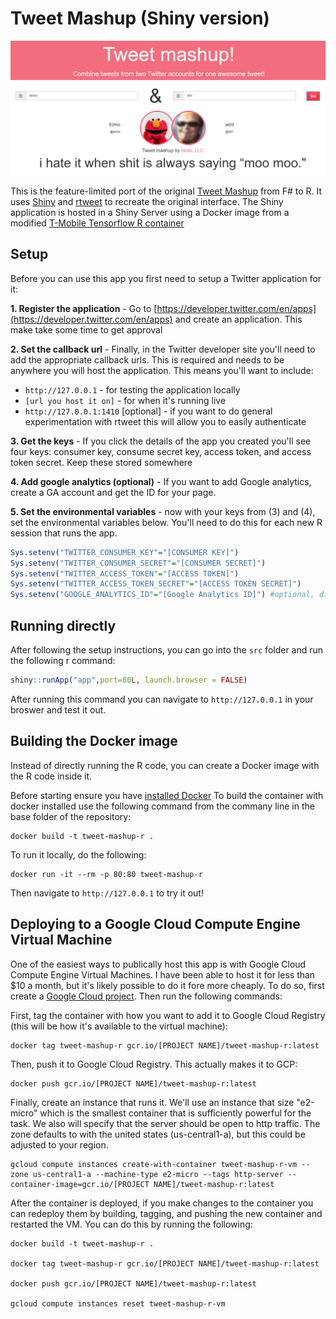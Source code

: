 # Tweet Mashup (Shiny version)

![Elmo and Dril mashup](misc/tweet-mashup-example-01.png)

This is the feature-limited port of the original [Tweet Mashup](https://github.com/jnolis/TweetMashup) from F# to R. It uses [Shiny](https://shiny.rstudio.com/) and [rtweet](https://github.com/ropensci/rtweet) to recreate the original interface. The Shiny application is hosted in a Shiny Server using a Docker image from a modified [T-Mobile Tensorflow R container](https://github.com/tmobile/r-tensorflow-api)

## Setup

Before you can use this app you first need to setup a Twitter application for it:

__1. Register the application__ - Go to [https://developer.twitter.com/en/apps](https://developer.twitter.com/en/apps) and create an application. This make take some time to get approval

__2. Set the callback url__ - Finally, in the Twitter developer site you'll need to add the appropriate callback urls. This is required and needs to be anywhere you will host the application. This means you'll want to include:

* `http://127.0.0.1` - for testing the application locally
* `[url you host it on]` - for when it's running live
* `http://127.0.0.1:1410` [optional] - if you want to do general experimentation with rtweet this will allow you to easily authenticate

__3. Get the keys__ - If you click the details of the app you created you'll see four keys: consumer key, consume secret key, access token, and access token secret. Keep these stored somewhere

__4. Add google analytics (optional)__ - If you want to add Google analytics, create a GA account and get the ID for your page.

__5. Set the environmental variables__ - now with your keys from (3) and (4), set the environmental variables below. You'll need to do this for each new R session that runs the app.

```r
Sys.setenv("TWITTER_CONSUMER_KEY"="[CONSUMER KEY]")
Sys.setenv("TWITTER_CONSUMER_SECRET"="[CONSUMER SECRET]")
Sys.setenv("TWITTER_ACCESS_TOKEN"="[ACCESS TOKEN]")
Sys.setenv("TWITTER_ACCESS_TOKEN_SECRET"="[ACCESS TOKEN SECRET]")
Sys.setenv("GOOGLE_ANALYTICS_ID"="[Google Analytics ID]") #optional, disregard if you don't have a google analytics ID
```

## Running directly

After following the setup instructions, you can go into the `src` folder and run the following r command:

```r
shiny::runApp("app",port=80L, launch.browser = FALSE)
```

After running this command you can navigate to `http://127.0.0.1` in your broswer and test it out.

## Building the Docker image

Instead of directly running the R code, you can create a Docker image with the R code inside it.

Before starting ensure you have [installed Docker](https://docs.docker.com/v17.09/engine/installation/)
To build the container with docker installed use the following command from the commany line in the base folder of the repository:

```
docker build -t tweet-mashup-r .
```

To run it locally, do the following:

```
docker run -it --rm -p 80:80 tweet-mashup-r
```

Then navigate to `http://127.0.0.1` to try it out! 

## Deploying to a Google Cloud Compute Engine Virtual Machine

One of the easiest ways to publically host this app is with Google Cloud Compute Engine Virtual Machines. I have been able to host it for less than $10 a month, but it's likely possible to do it fore more cheaply. To do so, first create a [Google Cloud project](https://cloud.google.com/resource-manager/docs/creating-managing-projects). Then run the following commands:

First, tag the container with how you want to add it to Google Cloud Registry (this will be how it's available to the virtual machine):

```
docker tag tweet-mashup-r gcr.io/[PROJECT NAME]/tweet-mashup-r:latest
```

Then, push it to Google Cloud Registry. This actually makes it to GCP:

```
docker push gcr.io/[PROJECT NAME]/tweet-mashup-r:latest
```

Finally, create an instance that runs it. We'll use an instance that size "e2-micro" which is the smallest container that is sufficiently powerful for the task. We also will specify that the server should be open to http traffic. The zone defaults to with the united states (us-central1-a), but this could be adjusted to your region.

```
gcloud compute instances create-with-container tweet-mashup-r-vm --zone us-central1-a --machine-type e2-micro --tags http-server --container-image=gcr.io/[PROJECT NAME]/tweet-mashup-r:latest
```

After the container is deployed, if you make changes to the container you can redeploy them by building, tagging, and pushing the new container and restarted the VM. You can do this by running the following:

```
docker build -t tweet-mashup-r .

docker tag tweet-mashup-r gcr.io/[PROJECT NAME]/tweet-mashup-r:latest

docker push gcr.io/[PROJECT NAME]/tweet-mashup-r:latest

gcloud compute instances reset tweet-mashup-r-vm
```